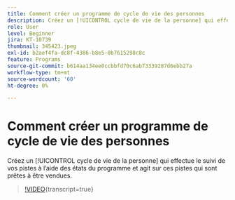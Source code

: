 ```yaml
---
title: Comment créer un programme de cycle de vie des personnes
description: Créez un [!UICONTROL cycle de vie de la personne] qui effectue le suivi de vos pistes à l’aide des états du programme et agit sur ces pistes qui sont prêtes à être vendues.
role: User
level: Beginner
jira: KT-10739
thumbnail: 345423.jpeg
exl-id: b2aef4fa-dc8f-4386-b8e5-0b7615298c8c
feature: Programs
source-git-commit: b614aa134ee0ccbbfd70c6ab73339287d6ebb27a
workflow-type: tm+mt
source-wordcount: '60'
ht-degree: 0%

---
```


# Comment créer un programme de cycle de vie des personnes

Créez un [!UICONTROL cycle de vie de la personne] qui effectue le suivi de vos pistes à l’aide des états du programme et agit sur ces pistes qui sont prêtes à être vendues.

>[!VIDEO](https://video.tv.adobe.com/v/345423/?quality=12&learn=on){transcript=true}

